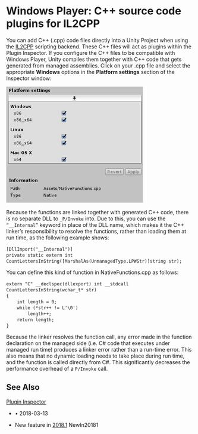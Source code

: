 # Windows Player: C++ source code plugins for IL2CPP

You can add C++ (.cpp) code files directly into a Unity Project when using the [IL2CPP](IL2CPP) scripting backend. These C++ files will act as plugins within the Plugin Inspector. If you configure the C++ files to be compatible with Windows Player, Unity compiles them together with C++ code that gets generated from managed assemblies. Click on your .cpp file and select the appropriate __Windows__ options in the __Platform settings__ section of the Inspector window:

![Plugin importer settings for C++ files](../uploads/Main/PlatformIL2CPPPlatformSettings.png)

Because the functions are linked together with generated C++ code, there is no separate DLL to `_P/Invoke` into. Due to this, you can use the `“__Internal”` keyword in place of the DLL name, which makes it the C++ linker’s responsibility to resolve the functions, rather than loading them at run time, as the following example shows:

```
[DllImport("__Internal")]
private static extern int
CountLettersInString([MarshalAs(UnmanagedType.LPWStr)]string str);
```

You can define this kind of function in NativeFunctions.cpp as follows:

```
extern "C" __declspec(dllexport) int __stdcall CountLettersInString(wchar_t* str)
{
    int length = 0;
    while (*str++ != L'\0')
        length++;
    return length;
}
```

Because the linker resolves the function call, any error made in the function declaration on the managed side (i.e. C# code that executes under managed run time) produces a linker error rather than a run-time error. This also means that no dynamic loading needs to take place during run time, and the function is called directly from C#. This significantly decreases the performance overhead of a `P/Invoke` call.

## See Also

[Plugin Inspector](PluginInspector)

* <span class="page-edit">• 2018-03-13  <!-- include IncludeTextNewPageYesEdit --></span><br/>

* <span class="page-history">New feature in [2018.1](https://docs.unity3d.com/2018.1/Documentation/Manual/30_search.html?q=newin20181) <span class="search-words">NewIn20181</span></span>

